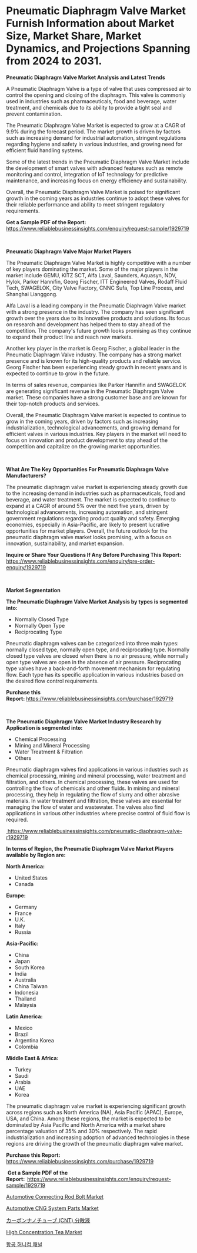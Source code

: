 <p><h1>Pneumatic Diaphragm Valve Market Furnish Information about Market Size, Market Share, Market Dynamics, and Projections Spanning from 2024 to 2031.</h1></p><p><strong>Pneumatic Diaphragm Valve Market Analysis and Latest Trends</strong></p>
<p><p>A Pneumatic Diaphragm Valve is a type of valve that uses compressed air to control the opening and closing of the diaphragm. This valve is commonly used in industries such as pharmaceuticals, food and beverage, water treatment, and chemicals due to its ability to provide a tight seal and prevent contamination.</p><p>The Pneumatic Diaphragm Valve Market is expected to grow at a CAGR of 9.9% during the forecast period. The market growth is driven by factors such as increasing demand for industrial automation, stringent regulations regarding hygiene and safety in various industries, and growing need for efficient fluid handling systems.</p><p>Some of the latest trends in the Pneumatic Diaphragm Valve Market include the development of smart valves with advanced features such as remote monitoring and control, integration of IoT technology for predictive maintenance, and increasing focus on energy efficiency and sustainability.</p><p>Overall, the Pneumatic Diaphragm Valve Market is poised for significant growth in the coming years as industries continue to adopt these valves for their reliable performance and ability to meet stringent regulatory requirements.</p></p>
<p><strong>Get a Sample PDF of the Report:&nbsp;</strong> <a href="https://www.reliablebusinessinsights.com/enquiry/request-sample/1929719">https://www.reliablebusinessinsights.com/enquiry/request-sample/1929719</a></p>
<p>&nbsp;</p>
<p><strong>Pneumatic Diaphragm Valve Major Market Players</strong></p>
<p><p>The Pneumatic Diaphragm Valve Market is highly competitive with a number of key players dominating the market. Some of the major players in the market include GEMU, KITZ SCT, Alfa Laval, Saunders, Aquasyn, NDV, Hylok, Parker Hannifin, Georg Fischer, ITT Engineered Valves, Rodaff Fluid Tech, SWAGELOK, City Valve Factory, CNNC Sufa, Top Line Process, and Shanghai Lianggong.</p><p>Alfa Laval is a leading company in the Pneumatic Diaphragm Valve market with a strong presence in the industry. The company has seen significant growth over the years due to its innovative products and solutions. Its focus on research and development has helped them to stay ahead of the competition. The company's future growth looks promising as they continue to expand their product line and reach new markets.</p><p>Another key player in the market is Georg Fischer, a global leader in the Pneumatic Diaphragm Valve industry. The company has a strong market presence and is known for its high-quality products and reliable service. Georg Fischer has been experiencing steady growth in recent years and is expected to continue to grow in the future.</p><p>In terms of sales revenue, companies like Parker Hannifin and SWAGELOK are generating significant revenue in the Pneumatic Diaphragm Valve market. These companies have a strong customer base and are known for their top-notch products and services.</p><p>Overall, the Pneumatic Diaphragm Valve market is expected to continue to grow in the coming years, driven by factors such as increasing industrialization, technological advancements, and growing demand for efficient valves in various industries. Key players in the market will need to focus on innovation and product development to stay ahead of the competition and capitalize on the growing market opportunities.</p></p>
<p>&nbsp;</p>
<p><strong>What Are The Key Opportunities For Pneumatic Diaphragm Valve Manufacturers?</strong></p>
<p><p>The pneumatic diaphragm valve market is experiencing steady growth due to the increasing demand in industries such as pharmaceuticals, food and beverage, and water treatment. The market is expected to continue to expand at a CAGR of around 5% over the next five years, driven by technological advancements, increasing automation, and stringent government regulations regarding product quality and safety. Emerging economies, especially in Asia-Pacific, are likely to present lucrative opportunities for market players. Overall, the future outlook for the pneumatic diaphragm valve market looks promising, with a focus on innovation, sustainability, and market expansion.</p></p>
<p><strong>Inquire or Share Your Questions If Any Before Purchasing This Report:</strong> <a href="https://www.reliablebusinessinsights.com/enquiry/pre-order-enquiry/1929719">https://www.reliablebusinessinsights.com/enquiry/pre-order-enquiry/1929719</a></p>
<p>&nbsp;</p>
<p><strong>Market Segmentation</strong></p>
<p><strong>The Pneumatic Diaphragm Valve Market Analysis by types is segmented into:</strong></p>
<p><ul><li>Normally Closed Type</li><li>Normally Open Type</li><li>Reciprocating Type</li></ul></p>
<p><p>Pneumatic diaphragm valves can be categorized into three main types: normally closed type, normally open type, and reciprocating type. Normally closed type valves are closed when there is no air pressure, while normally open type valves are open in the absence of air pressure. Reciprocating type valves have a back-and-forth movement mechanism for regulating flow. Each type has its specific application in various industries based on the desired flow control requirements.</p></p>
<p><strong>Purchase this Report:&nbsp;</strong><a href="https://www.reliablebusinessinsights.com/purchase/1929719">https://www.reliablebusinessinsights.com/purchase/1929719</a></p>
<p>&nbsp;</p>
<p><strong>The Pneumatic Diaphragm Valve Market Industry Research by Application is segmented into:</strong></p>
<p><ul><li>Chemical Processing</li><li>Mining and Mineral Processing</li><li>Water Treatment & Filtration</li><li>Others</li></ul></p>
<p><p>Pneumatic diaphragm valves find applications in various industries such as chemical processing, mining and mineral processing, water treatment and filtration, and others. In chemical processing, these valves are used for controlling the flow of chemicals and other fluids. In mining and mineral processing, they help in regulating the flow of slurry and other abrasive materials. In water treatment and filtration, these valves are essential for managing the flow of water and wastewater. The valves also find applications in various other industries where precise control of fluid flow is required.</p></p>
<p><a href="https://www.reliablebusinessinsights.com/pneumatic-diaphragm-valve-r1929719">&nbsp;https://www.reliablebusinessinsights.com/pneumatic-diaphragm-valve-r1929719</a></p>
<p><strong>In terms of Region, the Pneumatic Diaphragm Valve Market Players available by Region are:</strong></p>
<p>
    <p> <strong> North America: </strong>
        <ul>
            <li>United States</li>
            <li>Canada</li>
        </ul>
        </p> 
    <p> <strong> Europe: </strong>
        <ul>
            <li>Germany</li>
            <li>France</li>
            <li>U.K.</li>
            <li>Italy</li>
            <li>Russia</li>
        </ul>
        </p> 
    <p> <strong> Asia-Pacific: </strong>
        <ul>
            <li>China</li>
            <li>Japan</li>
            <li>South Korea</li>
            <li>India</li>
            <li>Australia</li>
            <li>China Taiwan</li>
            <li>Indonesia</li>
            <li>Thailand</li>
            <li>Malaysia</li>
        </ul>
        </p> 
    <p> <strong> Latin America: </strong>
        <ul>
            <li>Mexico</li>
            <li>Brazil</li>
            <li>Argentina Korea</li>
            <li>Colombia</li>
        </ul>
        </p> 
    <p> <strong> Middle East & Africa: </strong>
        <ul>
            <li>Turkey</li>
            <li>Saudi</li>
            <li>Arabia</li>
            <li>UAE</li>
            <li>Korea</li>
        </ul>
    </p>
    </p>
<p><p>The pneumatic diaphragm valve market is experiencing significant growth across regions such as North America (NA), Asia Pacific (APAC), Europe, USA, and China. Among these regions, the market is expected to be dominated by Asia Pacific and North America with a market share percentage valuation of 35% and 30% respectively. The rapid industrialization and increasing adoption of advanced technologies in these regions are driving the growth of the pneumatic diaphragm valve market.</p></p>
<p><strong>Purchase this Report: </strong><a href="https://www.reliablebusinessinsights.com/purchase/1929719">https://www.reliablebusinessinsights.com/purchase/1929719</a></p>
<p>&nbsp;<strong>Get a Sample PDF of the Report:&nbsp;&nbsp;</strong><a href="https://www.reliablebusinessinsights.com/enquiry/request-sample/1929719">https://www.reliablebusinessinsights.com/enquiry/request-sample/1929719</a></p>
<p><strong></strong></p>
<p><p><a href="https://github.com/Paul14Anderson63/Market-Research-Report-List-4/blob/main/automotive-connecting-rod-bolt-market.md">Automotive Connecting Rod Bolt Market</a></p><p><a href="https://github.com/mabutironaldo/Market-Research-Report-List-5/blob/main/automotive-cng-system-parts-market.md">Automotive CNG System Parts Market</a></p><p><a href="https://medium.com/@qarpaiop35/%E3%82%AB%E3%83%BC%E3%83%9C%E3%83%B3%E3%83%8A%E3%83%8E%E3%83%81%E3%83%A5%E3%83%BC%E3%83%96-cnt-%E3%83%87%E3%82%A3%E3%82%B9%E3%83%91%E3%83%BC%E3%82%B7%E3%83%A7%E3%83%B3%E7%94%A3%E6%A5%AD%E5%88%86%E6%9E%90%E3%83%AC%E3%83%9D%E3%83%BC%E3%83%88-%E3%82%A2%E3%83%97%E3%83%AA%E3%82%B1%E3%83%BC%E3%82%B7%E3%83%A7%E3%83%B3-%E5%9C%B0%E5%9F%9F-%E7%AB%B6%E4%BA%89%E6%88%A6%E7%95%A5%E3%81%AB%E3%82%88%E3%82%8B%E5%B8%82%E5%A0%B4%E8%A6%8F%E6%A8%A1-%E3%82%B7%E3%82%A7%E3%82%A2-%E3%83%88%E3%83%AC%E3%83%B3%E3%83%89-2024%E5%B9%B4-2031%E5%B9%B4-d0c37ed2d874">カーボンナノチューブ (CNT) 分散液</a></p><p><a href="https://issuu.com/reportprime-2/docs/high-concentration-tea-market-size-2030.pptx">High Concentration Tea Market</a></p><p><a href="https://medium.com/@vivekgiri778/%EA%B8%80%EB%A1%9C%EB%B2%8C-%ED%95%AD%EA%B3%B5-%ED%97%88%EB%8B%88%EC%BD%A4-%ED%8C%A8%EB%84%90-%EC%8B%9C%EC%9E%A5-%EB%B6%80%EB%AC%B8-%EC%9C%A0%ED%98%95-%EC%9D%91%EC%9A%A9-%EC%8B%9C%EC%9E%A5-%ED%94%8C%EB%A0%88%EC%9D%B4%EC%96%B4-%EC%A0%84%EB%9E%B5-%EC%A7%80%EC%97%AD-%EC%84%B1%EC%9E%A5-%ED%86%B5%EC%B0%B0-%EA%B7%B8%EB%A6%AC%EA%B3%A0-%EB%AF%B8%EB%9E%98-%EC%A0%84%EB%A7%9D-2024-2031-86788995b392">항공 허니컴 패널</a></p></p>